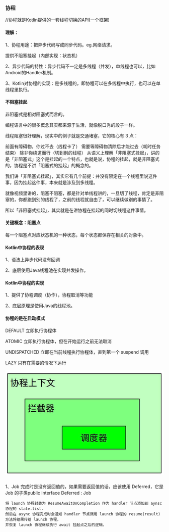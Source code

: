 ### 协程

//协程就是Kotlin提供的一套线程切换的API(一个框架)
#### 理解：

1、协程用途：把异步代码写成同步代码。eg.网络请求。

提供不阻塞挂起（内部实现：状态机）

2、异步代码的特性：异步代码不一定是多线程（并发），单线程也可以，比如Android的Handler机制。

3、Kotlin对协程的实现：是多线程的，即协程可以在多线程中执行，也可以在单线程里执行。

#### 不阻塞挂起
>
非阻塞式是相对阻塞式而言的。

编程语言中的很多概念其实都来源于生活，就像脱口秀的段子一样。

线程阻塞很好理解，现实中的例子就是交通堵塞，它的核心有 3 点：

前面有障碍物，你过不去（线程卡了）
需要等障碍物清除后才能过去（耗时任务结束）
除非你绕道而行（切到别的线程）
从语义上理解「非阻塞式挂起」，讲的是「非阻塞式」这个是挂起的一个特点，也就是说，协程的挂起，就是非阻塞式的，协程是不讲「阻塞式的挂起」的概念的。

我们讲「非阻塞式挂起」，其实它有几个前提：并没有限定在一个线程里说这件事，因为挂起这件事，本来就是涉及到多线程。

就像视频里讲的，阻塞不阻塞，都是针对单线程讲的，一旦切了线程，肯定是非阻塞的，你都跑到别的线程了，之前的线程就自由了，可以继续做别的事情了。

所以「非阻塞式挂起」，其实就是在讲协程在挂起的同时切线程这件事情。

#### 关键概念：阻塞点

每一个阻塞点对应状态机的一种状态，每个状态都保存在相关的对象中。

#### Kotlin中协程的表现

1、语法上异步代码没有回调

2、底层使用Java线程池在实现并发操作。

#### Kotlin中协程的实现

1、提供了协程调度（协作），协程取消等功能

2、底层原理是使用Java的线程池。

#### 协程的是在启动模式

DEFAULT	立即执行协程体

ATOMIC	立即执行协程体，但在开始运行之前无法取消

UNDISPATCHED	立即在当前线程执行协程体，直到第一个 suspend 调用

LAZY	只有在需要的情况下运行

![](1.jpg)

### 

1、Job 完成时是没有返回值的，如果需要返回值的话，应该使用 Deferred，它是 Job 的子类public interface Deferred<out T> : Job

```
将 launch 协程封装为 ResumeAwaitOnCompletion 作为 handler 节点添加到 aynsc 协程的 state.list，
然后在 async 协程完成时会通知 handler 节点调用 launch 协程的 resume(result) 方法将结果传给 launch 协程，
并恢复 launch 协程继续执行 await 挂起点之后的逻辑。
```